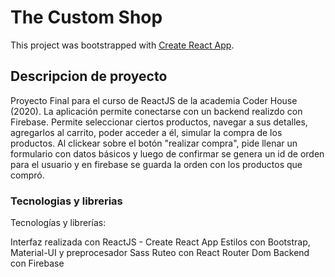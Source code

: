 # The Custom Shop

This project was bootstrapped with [Create React App](https://github.com/facebook/create-react-app).

## Descripcion de proyecto

Proyecto Final para el curso de ReactJS de la academia Coder House (2020). La aplicación permite conectarse con un backend realizdo con Firebase. Permite seleccionar ciertos productos, navegar a sus detalles, agregarlos al carrito, poder acceder a él, simular la compra de los productos. Al clickear sobre el botón "realizar compra", pide llenar un formulario con datos básicos y luego de confirmar se genera un id de orden para el usuario y en firebase se guarda la orden con los productos que compró.

### Tecnologias y librerias

Tecnologías y librerías:

Interfaz realizada con ReactJS - Create React App
Estilos con Bootstrap, Material-UI y preprocesador Sass
Ruteo con React Router Dom
Backend con Firebase
